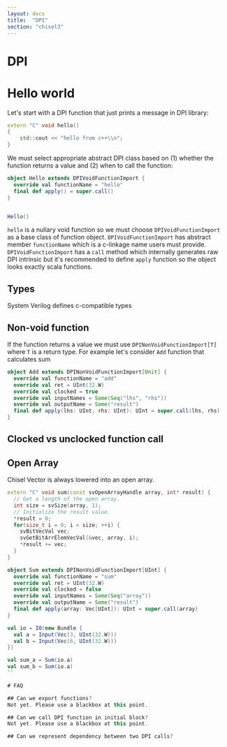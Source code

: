 ```yaml
---
layout: docs
title:  "DPI"
section: "chisel3"
---
```


# DPI

# Hello world

Let's start with a DPI function that just prints a message in DPI library:
```c++
extern "C" void hello()
{
    std::cout << "hello from c++\\n";
}
```

We must select appropriate abstract DPI class based on (1) whether the function returns a value and (2) when to call the function:

```scala
object Hello extends DPIVoidFunctionImport {
  override val functionName = "hello"
  final def apply() = super.call()
}


Hello()
```

`hello` is a nullary void function so we must choose `DPIVoidFunctionImport` as a base class of function object. `DPIVoidFunctionImport` has abstract member `functionName` which is a c-linkage name users must provide. `DPIVoidFunctionImport` has a `call` method which internally generates
raw DPI intrinsic but it's recommended to define `apply` function so the object looks exactly 
scala functions. 

## Types
System Verilog defines c-compatible types

## Non-void function
If the function returns a value we must use `DPINonVoidFunctionImport[T]` where `T` is a return type. For example let's consider `Add` function that calculates sum 

```scala
object Add extends DPINonVoidFunctionImport[Unit] {
  override val functionName = "add"
  override val ret = UInt(32.W)
  override val clocked = true
  override val inputNames = Some(Seq("lhs", "rhs"))
  override val outputName = Some("result")
  final def apply(lhs: UInt, rhs: UInt): UInt = super.call(lhs, rhs)
}
```

## Clocked vs unclocked function call


## Open Array 
Chisel Vector is always lowered into an open array. 

```c++
extern "C" void sum(const svOpenArrayHandle array, int* result) {
  // Get a length of the open array.
  int size = svSize(array, 1);
  // Initialize the result value.
  *result = 0;
  for(size_t i = 0; i < size; ++i) {
    svBitVecVal vec;
    svGetBitArrElemVecVal(&vec, array, i);
    *result += vec;
  }
}
```

```scala
object Sum extends DPINonVoidFunctionImport[UInt] {
  override val functionName = "sum"
  override val ret = UInt(32.W)
  override val clocked = false
  override val inputNames = Some(Seq("array"))
  override val outputName = Some("result")
  final def apply(array: Vec[UInt]): UInt = super.call(array)
}

val io = IO(new Bundle {
  val a = Input(Vec(3, UInt(32.W)))
  val b = Input(Vec(6, UInt(32.W)))
})

val sum_a = Sum(io.a)
val sum_b = Sum(io.a)
``

# FAQ

## Can we export functions?
Not yet. Please use a blackbox at this point.

## Can we call DPI function in initial block?
Not yet. Please use a blackbox at this point.

## Can we represent dependency between two DPI calls?
